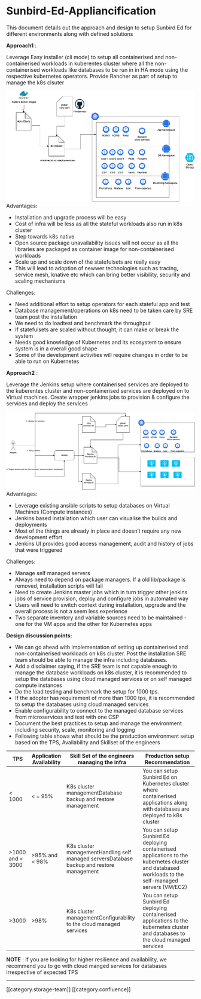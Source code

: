 # Sunbird-Ed-Appliancification

This document details out the approach and design to setup Sunbird Ed for different environments along with defined solutions

**Approach1** :

Leverage Easy installer (cli mode) to setup all containerised and non-containerised workloads in kuberentes cluster where all the non-containerised workloads like databases to be run in in HA mode using the respective kubernetes operators. Provide Rancher as part of setup to manage the k8s clsuter

![](../../../../DevOpsFull/devops-kn-framewnbp/images/storage/Ed-Prodsetup-k8s.png)Advantages:

* Installation and upgrade process will be easy
* Cost of infra will be less as all the stateful workloads also run in k8s cluster
* Step towards k8s native
* Open source package unavailability issues will not occur as all the libraries are packaged as container image for non-containerised workloads
* Scale up and scale down of the statefulsets are really easy
* This will lead to adoption of newwer technologies such as tracing, service mesh, knative etc which can bring better visibility, security and scaling mechanisms

Challenges:

* Need additional effort to setup operators for each stateful app and test
* Database management/operations on k8s need to be taken care by SRE team post the installation
* We need to do loadtest and benchmark the throughput
* If statefulsets are scaled without thought, it can make or break the system
* Needs good knowledge of Kubernetes and its ecosystem to ensure system is in a overall good shape
* Some of the development activities will require changes in order to be able to run on Kubernetes

**Approach2** :

Leverage the Jenkins setup where containerised services are deployed to the kuberentes cluster and non-containerised services are deployed on to Virtual machines. Create wrapper jenkins jobs to provision & configure the services and deploy the services

![](../../../../DevOpsFull/devops-kn-framewnbp/images/storage/Ed-ProdSetup-k8s-VM.png)Advantages:

* Leverage existing ansible scripts to setup databases on Virtual Machines (Compute instances)
* Jenkins based installation which user can visualise the builds and deployments
* Most of the things are already in place and doesn’t require any new development effort
* Jenkins UI provides good access management, audit and history of jobs that were triggered

Challenges:

* Manage self managed servers
* Always need to depend on package managers. If a old lib/package is removed, installation scripts will fail
* Need to create Jenkins master jobs which in turn trigger other jenkins jobs of service provision, deploy and configure jobs in automated way
* Users will need to switch context during installation, upgrade and the overall process is not a seem less experience
* Two separate inventory and variable sources need to be maintained - one for the VM apps and the other for Kubernetes apps

**Design discussion points:**

* We can go ahead with implementation of setting up containerised and non-containerised workloads on k8s cluster. Post the installation SRE team should be able to manage the infra including databases.
* Add a disclaimer saying, if the SRE team is not capable enough to manage the database workloads on k8s cluster, it is recommended to setup the databases using cloud managed services or on self managed compute instances
* Do the load testing and benchmark the setup for 1000 tps.
* If the adopter has requirement of more than 1000 tps, it is recommended to setup the databases using cloud managed services
* Enable configurability to connect to the managed database services from microservices and test with one CSP
* Document the best practices to setup and manage the environment including security, scale, monitoring and logging
* Following table shows what should be the production environment setup based on the TPS, Availability and Skillset of the engineers

| **TPS**          | **Application Availability** | **Skill Set of the engineers managing the infra**                                         | **Production setup Recommendation**                                                                                                                  |
| ---------------- | ---------------------------- | ----------------------------------------------------------------------------------------- | ---------------------------------------------------------------------------------------------------------------------------------------------------- |
| < 1000           | < = 95%                      | K8s cluster managementDatabase backup and restore management                              | You can setup Sunbird Ed on Kubernetes cluster where containerised applications along with databases are deployed to k8s cluster                     |
| >1000 and < 3000 | >95% and < 98%               | K8s cluster managementHandling self managed serversDatabase backup and restore management | You can setup Sunbird Ed deploying containerised applications to the kubernetes cluster and databased workloads to the self-managed servers (VM/EC2) |
| >3000            | >98%                         | K8s cluster managementConfigurability to the cloud managed services                       | You can setup Sunbird Ed deploying containerised applications to the kubernetes cluster and databases to the cloud managed services                  |

**NOTE** : If you are looking for higher resilience and availability, we recommend you to go with cloud manged services for databases irrespective of expected TPS

***

\[\[category.storage-team]] \[\[category.confluence]]
